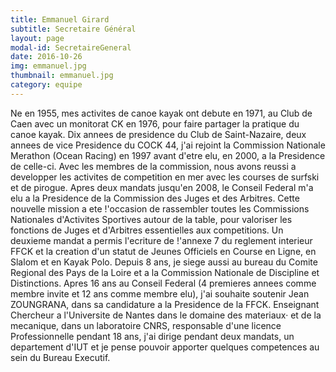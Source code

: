```yaml
---
title: Emmanuel Girard
subtitle: Secretaire Général
layout: page
modal-id: SecretaireGeneral
date: 2016-10-26
img: emmanuel.jpg
thumbnail: emmanuel.jpg
category: equipe
---
```

Ne en 1955, mes activites de canoe kayak ont debute en 1971, au Club de Caen avec un monitorat CK en 1976, pour faire partager la pratique du canoe kayak. Dix annees de presidence du Club de Saint-Nazaire, deux annees de vice Presidence du COCK 44, j'ai rejoint la Commission Nationale Merathon (Ocean Racing) en 1997 avant d'etre elu, en 2000, a la Presidence de celle-ci. Avec les membres de la commission, nous avons reussi a developper les activites de competition en mer avec les courses de surfski et de pirogue. Apres deux mandats jusqu'en 2008, le Conseil Federal m'a elu a la Presidence de la Commission des Juges et des Arbitres. Cette nouvelle mission a ete !'occasion de rassembler toutes les Commissions Nationales d'Activites Sportives autour de la table, pour valoriser les fonctions de Juges et d'Arbitres essentielles aux competitions. Un deuxieme mandat a permis l'ecriture de !'annexe 7 du reglement interieur FFCK et la creation d'un statut de Jeunes Officiels en Course en Ligne, en Slalom et en Kayak Polo. Depuis 8 ans, je siege aussi au bureau du Comite Regional des Pays de la Loire et a la Commission Nationale de Discipline et Distinctions. Apres 16 ans au Conseil Federal (4 premieres annees comme membre invite et 12 ans comme membre elu), j'ai souhaite soutenir Jean ZOUNGRANA, dans sa candidature a la Presidence de la FFCK. Enseignant Chercheur a l'Universite de Nantes dans le domaine des materiaux· et de la mecanique, dans un laboratoire CNRS, responsable d'une licence Professionnelle pendant 18 ans, j'ai dirige pendant deux mandats, un departement d'IUT et je pense pouvoir apporter quelques competences au sein du Bureau Executif.
